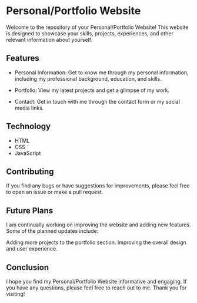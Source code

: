 # Personal/Portfolio Website

Welcome to the repository of your Personal/Portfolio Website! This website is designed to showcase your skills, projects, experiences, and other relevant information about yourself.

## Features

- Personal Information: Get to know me through my personal information, including my professional background, education, and skills.

- Portfolio: View my latest projects and get a glimpse of my work.

- Contact: Get in touch with me through the contact form or my social media links.

## Technology

- HTML
- CSS
- JavaScript

## Contributing

If you find any bugs or have suggestions for improvements, please feel free to open an issue or make a pull request.

## Future Plans

I am continually working on improving the website and adding new features. Some of the planned updates include:

Adding more projects to the portfolio section.
Improving the overall design and user experience.

## Conclusion

I hope you find my Personal/Portfolio Website informative and engaging. If you have any questions, please feel free to reach out to me. Thank you for visiting!
